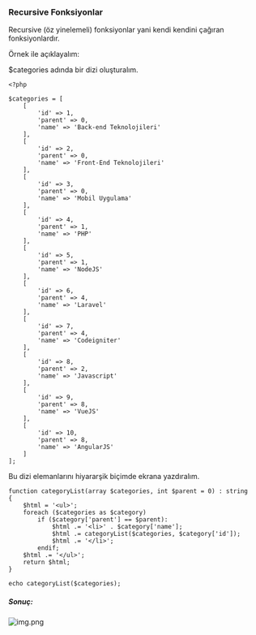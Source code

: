 ### Recursive Fonksiyonlar

Recursive (öz yinelemeli) fonksiyonlar yani kendi kendini çağıran fonksiyonlardır.

Örnek ile açıklayalım:

$categories adında bir dizi oluşturalım.
```
<?php

$categories = [
    [
        'id' => 1,
        'parent' => 0,
        'name' => 'Back-end Teknolojileri'
    ],
    [
        'id' => 2,
        'parent' => 0,
        'name' => 'Front-End Teknolojileri'
    ],
    [
        'id' => 3,
        'parent' => 0,
        'name' => 'Mobil Uygulama'
    ],
    [
        'id' => 4,
        'parent' => 1,
        'name' => 'PHP'
    ],
    [
        'id' => 5,
        'parent' => 1,
        'name' => 'NodeJS'
    ],
    [
        'id' => 6,
        'parent' => 4,
        'name' => 'Laravel'
    ],
    [
        'id' => 7,
        'parent' => 4,
        'name' => 'Codeigniter'
    ],
    [
        'id' => 8,
        'parent' => 2,
        'name' => 'Javascript'
    ],
    [
        'id' => 9,
        'parent' => 8,
        'name' => 'VueJS'
    ],
    [
        'id' => 10,
        'parent' => 8,
        'name' => 'AngularJS'
    ]
];
```

Bu dizi elemanlarını hiyararşik biçimde ekrana yazdıralım.

```
function categoryList(array $categories, int $parent = 0) : string
{
    $html = '<ul>';
    foreach ($categories as $category)
        if ($category['parent'] == $parent):
            $html .= '<li>' . $category['name'];
            $html .= categoryList($categories, $category['id']);
            $html .= '</li>';
        endif;
    $html .= '</ul>';
    return $html;
}

echo categoryList($categories);
```
##### Sonuç:
![img.png](img.png)